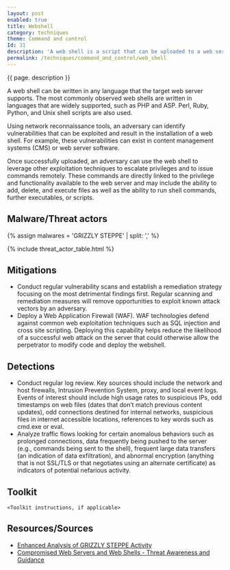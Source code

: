 ```yaml
---
layout: post
enabled: true
title: Webshell
category: techniques
theme: Command and control
Id: 31
description: 'A web shell is a script that can be uploaded to a web server to enable remote administration of the machine. Infected web servers can be either Internet-facing or internal to the network, where the web shell is used to pivot further to internal hosts.'
permalink: /techniques/command_and_control/web_shell
---
```

{{ page. description }}

A web shell can be written in any language that the target web server supports. The most commonly observed web shells are written in languages that are widely supported, such as PHP and ASP. Perl, Ruby, Python, and Unix shell scripts are also used.

Using network reconnaissance tools, an adversary can identify vulnerabilities that can be exploited and result in the installation of a web shell. For example, these vulnerabilities can exist in content management systems (CMS) or web server software.

Once successfully uploaded, an adversary can use the web shell to leverage other exploitation techniques to escalate privileges and to issue commands remotely. These commands are directly linked to the privilege and functionality available to the web server and may include the ability to add, delete, and execute files as well as the ability to run shell commands, further executables, or scripts.

## Malware/Threat actors

<!-- Threat actors table -->
{% assign malwares = 'GRIZZLY STEPPE' | split: ',' %}

{% include threat_actor_table.html %}

## Mitigations

* Conduct regular vulnerability scans and establish a remediation strategy focusing on the most detrimental findings first. Regular scanning and remediation measures will remove opportunities to exploit known attack vectors by an adversary.
* Deploy a Web Application Firewall (WAF). WAF technologies defend against common web exploitation techniques such as SQL injection and cross site scripting. Deploying this capability helps reduce the likelihood of a successful web attack on the server that could otherwise allow the perpetrator to modify code and deploy the webshell.

## Detections

* Conduct regular log review. Key sources should include the network and host firewalls, Intrusion Prevention System, proxy, and local event logs. Events of interest should include high usage rates to suspicious IPs, odd timestamps on web files (dates that don’t match previous content updates), odd connections destined for internal networks, suspicious files in internet accessible locations, references to key words such as cmd.exe or eval. 
* Analyze traffic flows looking for certain anomalous behaviors such as prolonged connections, data frequently being pushed to the server (e.g., commands being sent to the shell), frequent large data transfers (an indication of data exfiltration), and abnormal encryption (anything that is not SSL/TLS or that negotiates using an alternate certificate) as indicators of potential nefarious activity.

## Toolkit

`<Toolkit instructions, if applicable>`

## Resources/Sources

* [Enhanced Analysis of GRIZZLY STEPPE Activity](https://github.com/CyberMonitor/APT_CyberCriminal_Campagin_Collections/blob/master/2017/2017.02.10.Enhanced_Analysis_of_GRIZZLY_STEPPE/AR-17-20045_Enhanced_Analysis_of_GRIZZLY_STEPPE_Activity.pdf)
* [Compromised Web Servers and Web Shells - Threat Awareness and Guidance](https://www.us-cert.gov/ncas/alerts/TA15-314A)